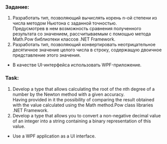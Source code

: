 ### Задание:
1. Разработать тип, позволяющий вычислять корень n-ой степени из числа методом Ньютона с заданной точностью.</br>
Предусмотрев в нем возможность сравнения полученного результата со значением, рассчитываемым с помощью метода Math.Pow библиотеки классов .NET Framework.
2. Разработать тип, позволяющий конвертировать неотрицательное десятичное значение целого числа в строку, содержащую двоичное представление этого значения.

- В качестве UI-интерфейса использовать WPF-приложение.


### Task:
1. Develop a type that allows calculating the root of the nth degree of a number by the Newton method with a given accuracy.</br>
Having provided in it the possibility of comparing the result obtained with the value calculated using the Math method.Pow class libraries .NET Framework.
2. Develop a type that allows you to convert a non-negative decimal value of an integer into a string containing a binary representation of this value.

- Use a WPF application as a UI interface.
